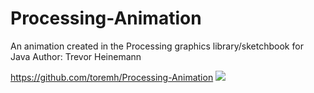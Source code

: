 # Processing-Animation
An animation created in the Processing graphics library/sketchbook for Java
Author: Trevor Heinemann

https://github.com/toremh/Processing-Animation
![](https://github.comtoremh/Processing-Animation/a2gif.gif)
